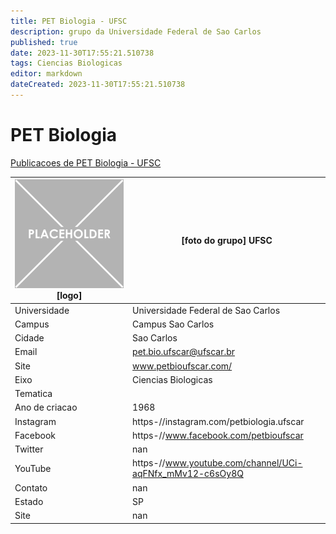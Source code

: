 ```yaml
---
title: PET Biologia - UFSC
description: grupo da Universidade Federal de Sao Carlos
published: true
date: 2023-11-30T17:55:21.510738
tags: Ciencias Biologicas
editor: markdown
dateCreated: 2023-11-30T17:55:21.510738
---
```


# PET Biologia

[Publicacoes de PET Biologia - UFSC](/atividade/57PETBiologiaUFSC/feed.md)

| ![placeholder.png](/placeholder.png) [logo] | [foto do grupo] UFSC         |
| ------------------------------------------- | ------------------------------------------------- |
| Universidade                                | Universidade Federal de Sao Carlos      |
| Campus                                      | Campus Sao Carlos            |
| Cidade                                      | Sao Carlos             |
| Email                                       | pet.bio.ufscar@ufscar.br             |
| Site                                        | www.petbioufscar.com/              |
| Eixo                                        | Ciencias Biologicas              |
| Tematica                                    |           |
| Ano de criacao                              | 1968        |
| Instagram                                   | https-//instagram.com/petbiologia.ufscar         |
| Facebook                                    | https-//www.facebook.com/petbioufscar          |
| Twitter                                     | nan           |
| YouTube                                     | https-//www.youtube.com/channel/UCi-aqFNfx_mMv12-c6sOy8Q           |
| Contato                                     | nan         |
| Estado                                      |  SP            |
| Site                                        | nan |
